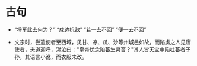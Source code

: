 # 古句

- “将军此去何为？”
  “戍边抗敌”
  “若一去不回”
  “便一去不回”

- 文宗时，尝遣使者至西域，见甘、凉、瓜、沙等州城邑如故，而陷虏之人见唐使者，夹道迎呼，涕泣曰："皇帝犹念陷蕃生灵否？"其人皆天宝中陷吐蕃者子孙，其语言小讹，而衣服未改。